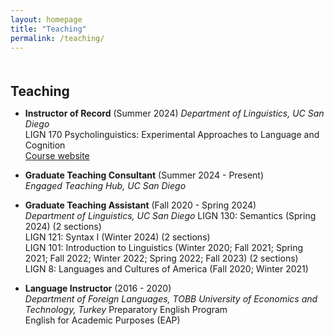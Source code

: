 ```yaml
---
layout: homepage
title: "Teaching"
permalink: /teaching/
---
```

<h1 id="Teaching"></h1>

<h2 style="margin: 50px 0px 10px;">Teaching</h2>

- <b> Instructor of Record</b> (Summer 2024) 
  *Department of Linguistics, UC San Diego*  
  LIGN 170 Psycholinguistics: Experimental Approaches to Language and Cognition  
  [Course website](https://sites.google.com/ucsd.edu/lign170/home)

- <b>Graduate Teaching Consultant</b> (Summer 2024 - Present)  
  *Engaged Teaching Hub, UC San Diego*

- <b>Graduate Teaching Assistant</b> (Fall 2020 - Spring 2024)  
  *Department of Linguistics, UC San Diego*
  LIGN 130: Semantics (Spring 2024) (2 sections)  
  LIGN 121: Syntax I (Winter 2024) (2 sections)  
  LIGN 101: Introduction to Linguistics (Winter 2020; Fall 2021; Spring 2021; Fall 2022; Winter 2022; Spring 2022; Fall 2023) (2 sections)  
  LIGN 8: Languages and Cultures of America (Fall 2020; Winter 2021)

- <b>Language Instructor</b> (2016 - 2020)  
  *Department of Foreign Languages, TOBB University of Economics and Technology, Turkey*
    Preparatory English Program  
    English for Academic Purposes (EAP)
